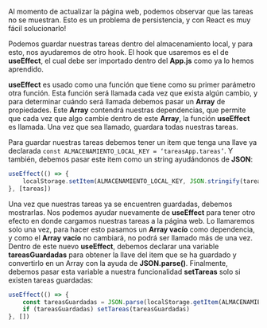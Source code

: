 Al momento de actualizar la página web, podemos observar que las tareas no se muestran. Esto es un problema de persistencia, y con React es muy fácil solucionarlo!

Podemos guardar nuestras tareas dentro del almacenamiento local, y para esto, nos ayudaremos de otro hook. El hook que usaremos es el de **useEffect**, el cual debe ser importado dentro del **App.js** como ya lo hemos aprendido.

**useEffect** es usado como una función que tiene como su primer parámetro otra función. Esta función será llamada cada vez que exista algún cambio, y para determinar cuándo será llamada debemos pasar un **Array** de propiedades. Este **Array** contendrá nuestras dependencias, que permite que cada vez que algo cambie dentro de este **Array**, la función **useEffect** es llamada. Una vez que sea llamado, guardara todas nuestras tareas.

Para guardar nuestras tareas debemos tener un item que tenga una llave ya declarada `const ALMACENAMIENTO_LOCAL_KEY = ‘tareasApp.tareas’`. Y también, debemos pasar este item como un string ayudándonos de **JSON**:

```jsx
useEffect(() => { 
	localStorage.setItem(ALMACENAMIENTO_LOCAL_KEY, JSON.stringify(tareas))
}, [tareas])
```

Una vez que nuestras tareas ya se encuentren guardadas, debemos mostrarlas. Nos podemos ayudar nuevamente de **useEffect** para tener otro efecto en donde cargamos nuestras tareas a la página web. Lo llamaremos solo una vez, para hacer esto pasamos un **Array  vacío** como dependencia, y como el **Array vacío** no cambiará, no podrá ser llamado más de una vez. Dentro de este nuevo **useEffect**, debemos declarar una variable **tareasGuardadas** para obtener la llave del item que se ha guardado y convertirlo en un Array con la ayuda de **JSON.parse()**. Finalmente, debemos pasar esta variable a nuestra funcionalidad **setTareas** solo si existen tareas guardadas:

```jsx
useEffect(() => {
	const tareasGuardadas = JSON.parse(localStorage.getItem(ALMACENAMIENTO_LOCAL_KEY))
	if (tareasGuardadas) setTareas(tareasGuardadas)
}, [])
```
